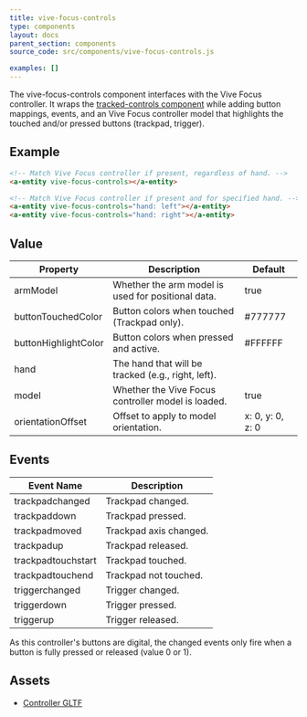 ```yaml
---
title: vive-focus-controls
type: components
layout: docs
parent_section: components
source_code: src/components/vive-focus-controls.js

examples: []
---
```


[trackedcontrols]: ./tracked-controls.md

The vive-focus-controls component interfaces with the Vive Focus controller.
It wraps the [tracked-controls component][trackedcontrols] while adding button
mappings, events, and an Vive Focus controller model that highlights the touched
and/or pressed buttons (trackpad, trigger).

## Example

```html
<!-- Match Vive Focus controller if present, regardless of hand. -->
<a-entity vive-focus-controls></a-entity>

<!-- Match Vive Focus controller if present and for specified hand. -->
<a-entity vive-focus-controls="hand: left"></a-entity>
<a-entity vive-focus-controls="hand: right"></a-entity>
```

## Value

| Property             | Description                                        | Default              |
|----------------------|----------------------------------------------------|----------------------|
| armModel             | Whether the arm model is used for positional data. | true                 |
| buttonTouchedColor   | Button colors when touched (Trackpad only).        | #777777              |
| buttonHighlightColor | Button colors when pressed and active.             | #FFFFFF              |
| hand                 | The hand that will be tracked (e.g., right, left). |                      |
| model                | Whether the Vive Focus controller model is loaded. | true                 |
| orientationOffset    | Offset to apply to model orientation.              | x: 0, y: 0, z: 0     |

## Events

| Event Name         | Description           |
| ----------         | -----------           |
| trackpadchanged    | Trackpad changed.     |
| trackpaddown       | Trackpad pressed.     |
| trackpadmoved      | Trackpad axis changed.|
| trackpadup         | Trackpad released.    |
| trackpadtouchstart | Trackpad touched.     |
| trackpadtouchend   | Trackpad not touched. |
| triggerchanged     | Trigger changed.      |
| triggerdown        | Trigger pressed.      |
| triggerup          | Trigger released.     |

As this controller's buttons are digital, the changed events only fire when
a button is fully pressed or released (value 0 or 1).

## Assets

- [Controller GLTF](https://cdn.aframe.io/controllers/vive/focus-controller/focus-controller.gltf)

